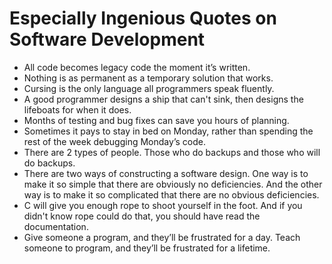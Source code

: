 # Especially Ingenious Quotes on Software Development
<!-- #QUARK live!
  EXPORT: lists/quotes/software-dev
  STYLE: quotes
  DUALITY: dark
  INDEX: lists quotes dev
  SHARD: auto
-->

- All code becomes legacy code the moment it’s written.
- Nothing is as permanent as a temporary solution that works.
- Cursing is the only language all programmers speak fluently.
- A good programmer designs a ship that can't sink, then designs the lifeboats for when it does.
- Months of testing and bug fixes can save you hours of planning.
- Sometimes it pays to stay in bed on Monday, rather than spending the rest of the week debugging Monday’s code.
- There are 2 types of people. Those who do backups and those who will do backups.
- There are two ways of constructing a software design. One way is to make it so simple that there are obviously no deficiencies. And the other way is to make it so complicated that there are no obvious deficiencies.
- C will give you enough rope to shoot yourself in the foot. And if you didn't know rope could do that, you should have read the documentation.
- Give someone a program, and they’ll be frustrated for a day. Teach someone to program, and they’ll be frustrated for a lifetime.


<br>
